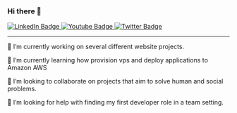 

### Hi there 👋

<div id="badges">
  <a href="https://www.linkedin.com/in/omnisonic/">
    <img src="https://img.shields.io/badge/LinkedIn-blue?style=for-the-badge&logo=linkedin&logoColor=white" alt="LinkedIn Badge"/>
  </a>
  <a href="https://www.youtube.com/channel/UCgIfujVW4GSPrxD9dDrkcxQ">
    <img src="https://img.shields.io/badge/YouTube-red?style=for-the-badge&logo=youtube&logoColor=white" alt="Youtube Badge"/>
  </a>
  <a href="https://twitter.com/johnclarkemusic">
    <img src="https://img.shields.io/badge/Twitter-blue?style=for-the-badge&logo=twitter&logoColor=white" alt="Twitter Badge"/>
  </a>
</div>

---

🔭 I’m currently working on several different website projects.

🌱 I’m currently learning how provision vps and deploy applications to Amazon AWS

👯 I’m looking to collaborate on projects that aim to solve human and social problems.

🤔 I’m looking for help with finding my first developer role in a team setting.

<!--
**omnisonic/omnisonic** is a ✨ _special_ ✨ repository because its `README.md` (this file) appears on your GitHub profile.

Here are some ideas to get you started:


- 💬 Ask me about ...
- 📫 How to reach me: ...
- 😄 Pronouns: ...
- ⚡ Fun fact: ...
-->

